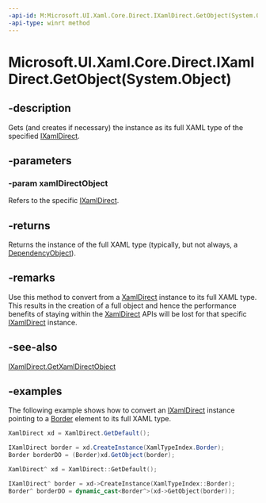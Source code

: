 ```yaml
---
-api-id: M:Microsoft.UI.Xaml.Core.Direct.IXamlDirect.GetObject(System.Object)
-api-type: winrt method
---
```


# Microsoft.UI.Xaml.Core.Direct.IXamlDirect.GetObject(System.Object)

<!--
public object GetObject (object xamlDirectObject);
-->

## -description

Gets (and creates if necessary) the instance as its full XAML type of the specified [IXamlDirect](ixamldirect.md). 

## -parameters

### -param xamlDirectObject

Refers to the specific [IXamlDirect](ixamldirect.md).

## -returns

Returns the instance of the full XAML type (typically, but not always, a [DependencyObject](/uwp/api/windows.ui.xaml.dependencyobject)).

## -remarks

Use this method to convert from a [XamlDirect](xamldirect.md) instance to its full XAML type. This results in the creation of a full object and hence the performance benefits of staying within the [XamlDirect](xamldirect.md) APIs will be lost for that specific [IXamlDirect](ixamldirect.md) instance.

## -see-also

[IXamlDirect.GetXamlDirectObject](ixamldirect_getxamldirectobject_197339041.md)

## -examples

The following example shows how to convert an [IXamlDirect](ixamldirect.md) instance pointing to a [Border](/uwp/api/windows.ui.xaml.controls.border) element to its full XAML type.

```C#
XamlDirect xd = XamlDirect.GetDefault();

IXamlDirect border = xd.CreateInstance(XamlTypeIndex.Border);
Border borderDO = (Border)xd.GetObject(border);
```

```CPP
XamlDirect^ xd = XamlDirect::GetDefault();

IXamlDirect^ border = xd->CreateInstance(XamlTypeIndex::Border);
Border^ borderDO = dynamic_cast<Border^>(xd->GetObject(border));
```
